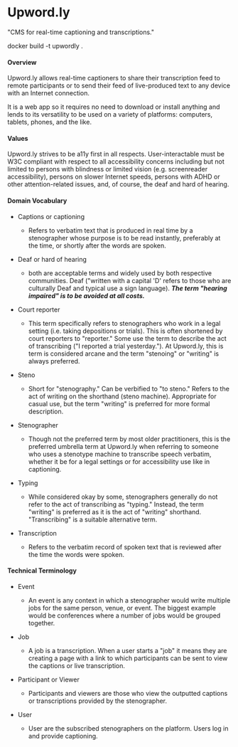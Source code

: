 # Upword.ly

"CMS for real-time captioning and transcriptions."

docker build -t upwordly .

#### Overview

Upword.ly allows real-time captioners to share their transcription feed to remote participants or to send their feed of live-produced text to any device with an Internet connection.

It is a web app so it requires no need to download or install anything and lends to its versatility to be used on a variety of platforms: computers, tablets, phones, and the like.

#### Values

Upword.ly strives to be a11y first in all respects. User-interactable must be W3C compliant with respect to all accessibility concerns including but not limited to persons with blindness or limited vision (e.g. screenreader accessibility), persons on slower Internet speeds, persons with ADHD or other attention-related issues, and, of course, the deaf and hard of hearing.

#### Domain Vocabulary

- Captions or captioning
    - Refers to verbatim text that is produced in real time by a stenographer whose purpose is to be read instantly, preferably at the time, or shortly after the words are spoken.

- Deaf or hard of hearing
    - both are acceptable terms and widely used by both respective communities. Deaf ("written with a capital 'D' refers to those who are culturally Deaf and typical use a sign language). *__The term "hearing impaired" is to be avoided at all costs.__*
    
- Court reporter
    - This term specifically refers to stenographers who work in a legal setting (i.e. taking depositions or trials). This is often shortened by court reporters to "reporter." Some use the term to describe the act of transcribing ("I reported a trial yesterday."). At Upword.ly, this is term is considered arcane and the term "stenoing" or "writing" is always preferred.
    
- Steno
    - Short for "stenography." Can be verbified to "to steno." Refers to the act of writing on the shorthand (steno machine). Appropriate for casual use, but the term "writing" is preferred for more formal description.
    
- Stenographer
    - Though not the preferred term by most older practitioners, this is the preferred umbrella term at Upword.ly when referring to someone who uses a stenotype machine to transcribe speech verbatim, whether it be for a legal settings or for accessibility use like in captioning.
    
- Typing
    - While considered okay by some, stenographers generally do not refer to the act of transcribing as "typing." Instead, the term "writing" is preferred as it is the act of "writing" shorthand. "Transcribing" is a suitable alternative term.
    
- Transcription
    - Refers to the verbatim record of spoken text that is reviewed after the time the words were spoken.
        
#### Technical Terminology

- Event
    - An event is any context in which a stenographer would write multiple jobs for the same person, venue, or event. The biggest example would be conferences where a number of jobs would be grouped together.
    
- Job
    - A job is a transcription. When a user starts a "job" it means they are creating a page with a link to which participants can be sent to view the captions or live transcription.
    
- Participant or Viewer
    - Participants and viewers are those who view the outputted captions or transcriptions provided by the stenographer.
   
    
- User
    - User are the subscribed stenographers on the platform. Users log in and provide captioning.
    
 
